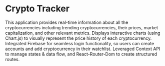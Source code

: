 # Crypto Tracker

This application provides real-time information about all the cryptocurrencies including trending cryptocurrencies, their prices, market capitalization, and other relevant metrics.
Displays interactive charts (using Chart.js) to visually represent the price history of each cryptocurrency.
Integrated Firebase for seamless login functionality, so users can create accounts and add cryptocurrency in their watchlist.
Leveraged Context API to manage states & data flow, and React-Router-Dom to create structured routes.
